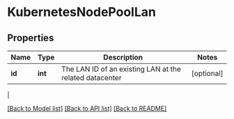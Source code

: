 # KubernetesNodePoolLan

## Properties
| Name | Type | Description | Notes |
------------ | ------------- | ------------- | -------------
| **id** | **int** | The LAN ID of an existing LAN at the related datacenter | [optional] 
 |

[[Back to Model list]](../README.md#documentation-for-models) [[Back to API list]](../README.md#documentation-for-api-endpoints) [[Back to README]](../README.md)



